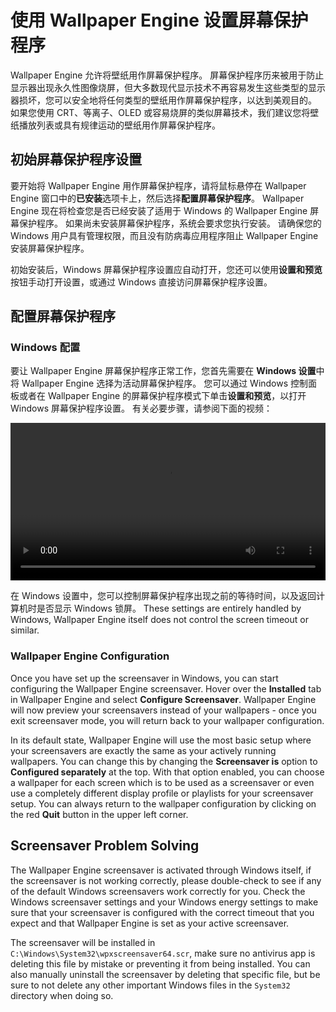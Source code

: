# 使用 Wallpaper Engine 设置屏幕保护程序

Wallpaper Engine 允许将壁纸用作屏幕保护程序。 屏幕保护程序历来被用于防止显示器出现永久性图像烧屏，但大多数现代显示技术不再容易发生这些类型的显示器损坏，您可以安全地将任何类型的壁纸用作屏幕保护程序，以达到美观目的。 如果您使用 CRT、等离子、OLED 或容易烧屏的类似屏幕技术，我们建议您将壁纸播放列表或具有规律运动的壁纸用作屏幕保护程序。

## 初始屏幕保护程序设置

要开始将 Wallpaper Engine 用作屏幕保护程序，请将鼠标悬停在 Wallpaper Engine 窗口中的**已安装**选项卡上，然后选择**配置屏幕保护程序**。 Wallpaper Engine 现在将检查您是否已经安装了适用于 Windows 的 Wallpaper Engine 屏幕保护程序。 如果尚未安装屏幕保护程序，系统会要求您执行安装。 请确保您的 Windows 用户具有管理权限，而且没有防病毒应用程序阻止 Wallpaper Engine 安装屏幕保护程序。

初始安装后，Windows 屏幕保护程序设置应自动打开，您还可以使用**设置和预览**按钮手动打开设置，或通过 Windows 直接访问屏幕保护程序设置。

## 配置屏幕保护程序

### Windows 配置

要让 Wallpaper Engine 屏幕保护程序正常工作，您首先需要在 **Windows 设置**中将 Wallpaper Engine 选择为活动屏幕保护程序。 您可以通过 Windows 控制面板或者在 Wallpaper Engine 的屏幕保护程序模式下单击**设置和预览**，以打开 Windows 屏幕保护程序设置。 有关必要步骤，请参阅下面的视频：

<video width="100%" controls autoplay loop>
  <source src="/videos/screensaver_setup.mp4" type="video/mp4">
  您的浏览器不支持视频标签。
</video>

在 Windows 设置中，您可以控制屏幕保护程序出现之前的等待时间，以及返回计算机时是否显示 Windows 锁屏。 These settings are entirely handled by Windows, Wallpaper Engine itself does not control the screen timeout or similar.

### Wallpaper Engine Configuration

Once you have set up the screensaver in Windows, you can start configuring the Wallpaper Engine screensaver. Hover over the **Installed** tab in Wallpaper Engine and select **Configure Screensaver**. Wallpaper Engine will now preview your screensavers instead of your wallpapers - once you exit screensaver mode, you will return back to your wallpaper configuration.

In its default state, Wallpaper Engine will use the most basic setup where your screensavers are exactly the same as your actively running wallpapers. You can change this by changing the **Screensaver is** option to **Configured separately** at the top. With that option enabled, you can choose a wallpaper for each screen which is to be used as a screensaver or even use a completely different display profile or playlists for your screensaver setup. You can always return to the wallpaper configuration by clicking on the red **Quit** button in the upper left corner.

## Screensaver Problem Solving

The Wallpaper Engine screensaver is activated through Windows itself, if the screensaver is not working correctly, please double-check to see if any of the default Windows screensavers work correctly for you. Check the Windows screensaver settings and your Windows energy settings to make sure that your screensaver is configured with the correct timeout that you expect and that Wallpaper Engine is set as your active screensaver.

The screensaver will be installed in `C:\Windows\System32\wpxscreensaver64.scr`, make sure no antivirus app is deleting this file by mistake or preventing it from being installed. You can also manually uninstall the screensaver by deleting that specific file, but be sure to not delete any other important Windows files in the `System32` directory when doing so.